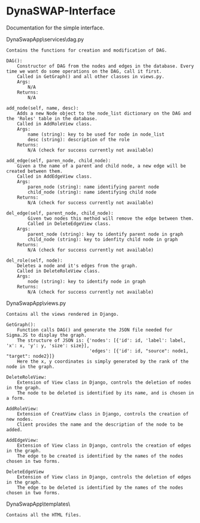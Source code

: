 # DynaSWAP-Interface

Documentation for the simple interface.


DynaSwapApp\services\dag.py

    Contains the functions for creation and modification of DAG. 
    
    DAG():
        Constructor of DAG from the nodes and edges in the database. Every time we want do some operations on the DAG, call it first.
        Called in GetGraph() and all other classes in views.py.
        Args:
            N/A
        Returns:
            N/A

    add_node(self, name, desc):
        Adds a new Node object to the node_list dictionary on the DAG and the 'Roles' table in the database.
        Called in AddRoleView class.
        Args:
            name (string): key to be used for node in node_list
            desc (string): description of the role
        Returns:
            N/A (check for success currently not available)
    
    add_edge(self, paren_node, child_node):
        Given a the name of a parent and child node, a new edge will be created between them.
        Called in AddEdgeView class.
        Args:
            paren_node (string): name identifying parent node
            child_node (string): name identifying child node
        Returns:
            N/A (check for success currently not available)

    del_edge(self, parent_node, child_node):
            Given two nodes this method will remove the edge between them.
            Called in DeleteEdgeView class.
        Args:
            parent_node (string): key to identify parent node in graph
            child_node (string): key to idenfity child node in graph
        Returns:
            N/A (check for success currently not available)
    
    del_role(self, node):
        Deletes a node and it's edges from the graph.
        Called in DeleteRoleView class.
        Args:
            node (string): key to identify node in graph
        Returns:
            N/A (check for success currently not available)


DynaSwapApp\views.py

    Contains all the views rendered in Django.

    GetGraph():
        Function calls DAG() and generate the JSON file needed for Sigma.JS to display the graph.
        The structure of JSON is: {'nodes': [{'id': id, 'label': label, 'x': x, 'y': y, 'size': size}],
                                   'edges': [{'id': id, "source": node1, "target": node2}]}
        Here the x, y coordinates is simply generated by the rank of the node in the graph.

    DeleteRoleView:
        Extension of View class in Django, controls the deletion of nodes in the graph.
        The node to be deleted is identified by its name, and is chosen in a form.

    AddRoleView:
        Extension of CreatView class in Django, controls the creation of new nodes.
        Client provides the name and the description of the node to be added.
    
    AddEdgeView:
        Extension of View class in Django, controls the creation of edges in the graph.
        The edge to be created is identified by the names of the nodes chosen in two forms.
        
    DeleteEdgeView
        Extension of View class in Django, controls the deletion of edges in the graph.
        The edge to be deleted is identified by the names of the nodes chosen in two forms.


DynaSwapApp\templates\

    Contains all the HTML files.